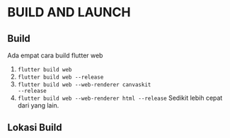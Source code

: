 # BUILD AND LAUNCH

## Build

Ada empat cara build flutter web

1. <code>flutter build web</code>
2. <code>flutter build web --release</code>
3. <code>flutter build web --web-renderer canvaskit --release</code>
4. <code>flutter build web --web-renderer html --release</code> Sedikit lebih cepat dari yang lain.

## Lokasi Build
